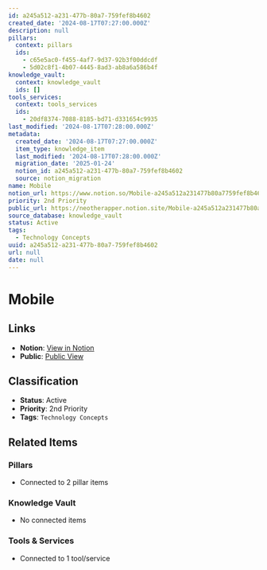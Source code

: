 ```yaml
---
id: a245a512-a231-477b-80a7-759fef8b4602
created_date: '2024-08-17T07:27:00.000Z'
description: null
pillars:
  context: pillars
  ids: 
    - c65e5ac0-f455-4af7-9d37-92b3f00ddcdf
    - 5d02c8f1-4b07-4445-8ad3-ab8a6a586b4f
knowledge_vault:
  context: knowledge_vault
  ids: []
tools_services:
  context: tools_services
  ids:
    - 20df8374-7088-8185-bd71-d331654c9935
last_modified: '2024-08-17T07:28:00.000Z'
metadata:
  created_date: '2024-08-17T07:27:00.000Z'
  item_type: knowledge_item
  last_modified: '2024-08-17T07:28:00.000Z'
  migration_date: '2025-01-24'
  notion_id: a245a512-a231-477b-80a7-759fef8b4602
  source: notion_migration
name: Mobile
notion_url: https://www.notion.so/Mobile-a245a512a231477b80a7759fef8b4602
priority: 2nd Priority
public_url: https://neotherapper.notion.site/Mobile-a245a512a231477b80a7759fef8b4602
source_database: knowledge_vault
status: Active
tags: 
  - Technology Concepts
uuid: a245a512-a231-477b-80a7-759fef8b4602
url: null
date: null
---
```


# Mobile

## Links
- **Notion**: [View in Notion](https://www.notion.so/Mobile-a245a512a231477b80a7759fef8b4602)
- **Public**: [Public View](https://neotherapper.notion.site/Mobile-a245a512a231477b80a7759fef8b4602)

## Classification
- **Status**: Active
- **Priority**: 2nd Priority
- **Tags**: `Technology Concepts`

## Related Items

### Pillars
- Connected to 2 pillar items

### Knowledge Vault
- No connected items

### Tools & Services
- Connected to 1 tool/service